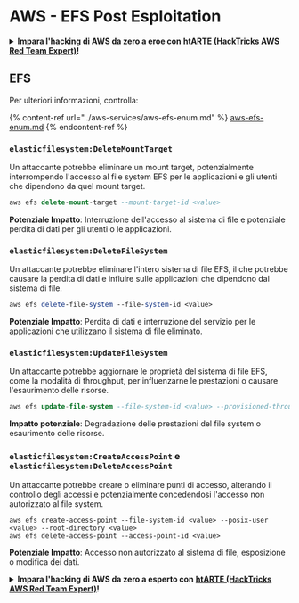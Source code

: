 # AWS - EFS Post Esploitation

<details>

<summary><strong>Impara l'hacking di AWS da zero a eroe con</strong> <a href="https://training.hacktricks.xyz/courses/arte"><strong>htARTE (HackTricks AWS Red Team Expert)</strong></a><strong>!</strong></summary>

Altri modi per supportare HackTricks:

* Se vuoi vedere la tua **azienda pubblicizzata in HackTricks** o **scaricare HackTricks in PDF** Controlla i [**PACCHETTI DI ABBONAMENTO**](https://github.com/sponsors/carlospolop)!
* Ottieni il [**merchandising ufficiale di PEASS & HackTricks**](https://peass.creator-spring.com)
* Scopri [**The PEASS Family**](https://opensea.io/collection/the-peass-family), la nostra collezione di esclusive [**NFT**](https://opensea.io/collection/the-peass-family)
* **Unisciti al** 💬 [**gruppo Discord**](https://discord.gg/hRep4RUj7f) o al [**gruppo telegram**](https://t.me/peass) o **seguici** su **Twitter** 🐦 [**@hacktricks_live**](https://twitter.com/hacktricks_live)**.**
* **Condividi i tuoi trucchi di hacking inviando PR ai** [**HackTricks**](https://github.com/carlospolop/hacktricks) e [**HackTricks Cloud**](https://github.com/carlospolop/hacktricks-cloud) github repos.

</details>

## EFS

Per ulteriori informazioni, controlla:

{% content-ref url="../aws-services/aws-efs-enum.md" %}
[aws-efs-enum.md](../aws-services/aws-efs-enum.md)
{% endcontent-ref %}

### `elasticfilesystem:DeleteMountTarget`

Un attaccante potrebbe eliminare un mount target, potenzialmente interrompendo l'accesso al file system EFS per le applicazioni e gli utenti che dipendono da quel mount target.
```sql
aws efs delete-mount-target --mount-target-id <value>
```
**Potenziale Impatto**: Interruzione dell'accesso al sistema di file e potenziale perdita di dati per gli utenti o le applicazioni.

### `elasticfilesystem:DeleteFileSystem`

Un attaccante potrebbe eliminare l'intero sistema di file EFS, il che potrebbe causare la perdita di dati e influire sulle applicazioni che dipendono dal sistema di file.
```perl
aws efs delete-file-system --file-system-id <value>
```
**Potenziale Impatto**: Perdita di dati e interruzione del servizio per le applicazioni che utilizzano il sistema di file eliminato.

### `elasticfilesystem:UpdateFileSystem`

Un attaccante potrebbe aggiornare le proprietà del sistema di file EFS, come la modalità di throughput, per influenzarne le prestazioni o causare l'esaurimento delle risorse.
```sql
aws efs update-file-system --file-system-id <value> --provisioned-throughput-in-mibps <value>
```
**Impatto potenziale**: Degradazione delle prestazioni del file system o esaurimento delle risorse.

### `elasticfilesystem:CreateAccessPoint` e `elasticfilesystem:DeleteAccessPoint`

Un attaccante potrebbe creare o eliminare punti di accesso, alterando il controllo degli accessi e potenzialmente concedendosi l'accesso non autorizzato al file system.
```arduino
aws efs create-access-point --file-system-id <value> --posix-user <value> --root-directory <value>
aws efs delete-access-point --access-point-id <value>
```
**Potenziale Impatto**: Accesso non autorizzato al sistema di file, esposizione o modifica dei dati.

<details>

<summary><strong>Impara l'hacking di AWS da zero a esperto con</strong> <a href="https://training.hacktricks.xyz/courses/arte"><strong>htARTE (HackTricks AWS Red Team Expert)</strong></a><strong>!</strong></summary>

Altri modi per supportare HackTricks:

* Se vuoi vedere la tua **azienda pubblicizzata su HackTricks** o **scaricare HackTricks in PDF** Controlla i [**PIANI DI ABBONAMENTO**](https://github.com/sponsors/carlospolop)!
* Ottieni il [**merchandising ufficiale di PEASS & HackTricks**](https://peass.creator-spring.com)
* Scopri [**The PEASS Family**](https://opensea.io/collection/the-peass-family), la nostra collezione di [**NFT**](https://opensea.io/collection/the-peass-family) esclusivi
* **Unisciti al** 💬 [**gruppo Discord**](https://discord.gg/hRep4RUj7f) o al [**gruppo Telegram**](https://t.me/peass) o **seguici** su **Twitter** 🐦 [**@hacktricks_live**](https://twitter.com/hacktricks_live)**.**
* **Condividi i tuoi trucchi di hacking inviando PR ai repository di** [**HackTricks**](https://github.com/carlospolop/hacktricks) e [**HackTricks Cloud**](https://github.com/carlospolop/hacktricks-cloud) github.

</details>
